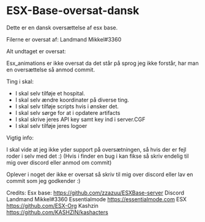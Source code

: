 #  ESX-Base-oversat-dansk
 
Dette er en dansk oversættelse af esx base.

Filerne er oversat af: Landmand Mikkel#3360

Alt undtaget er oversat:

Esx_animations er ikke oversat da det står på sprog jeg ikke forstår, har man en oversættelse så anmod commit.

Ting i skal:

- I skal selv tilføje et hospital.
- I skal selv ændre koordinater på diverse ting.
- I skal selv tilføje scripts hvis i ønsker det.
- I skal selv sørge for at i opdatere artifacts
- I skal skrive jeres API key samt key ind i server.CGF
- I skal selv tilføje jeres logoer

Vigtig info:

I skal vide at jeg ikke yder support på oversætningen, så hvis der er fejl roder i selv med det :) (Hvis i finder en bug i kan fikse så skriv endelig til mig over discord eller anmod om commit)

Oplever i noget der ikke er oversat så skriv til mig over discord eller lav en commit som jeg godkender :)

Credits: 
Esx base: https://github.com/zzazuu/ESXBase-server
Discord Landmand Mikkel#3360
Essentialmode https://essentialmode.com
ESX https://github.com/ESX-Org
Kashzin https://github.com/KASHZIN/kashacters
